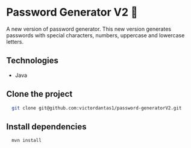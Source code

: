 # Password Generator V2 🔑
A new version of password generator. This new version generates passwords with special characters, numbers, uppercase and lowercase letters.
## Technologies
- Java
## Clone the project
```bash
  git clone git@github.com:victordantas1/password-generatorV2.git
```
## Install dependencies
```bash
  mvn install
```
